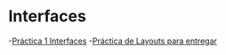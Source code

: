 # Interfaces
-[Práctica 1 Interfaces](https://github.com/crisamoedo/Practica1Interfaces.git)
-[Práctica de Layouts para entregar](https://github.com/crisamoedo/PracticaEntregarLayouts.git)
